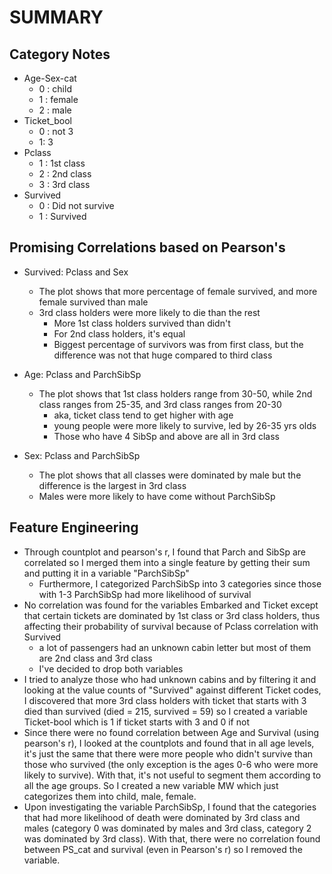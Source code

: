 # SUMMARY

## Category Notes
- Age-Sex-cat
    - 0 : child
    - 1 : female
    - 2 : male
- Ticket_bool
    - 0 : not 3
    - 1: 3
- Pclass
    - 1 : 1st class
    - 2 : 2nd class
    - 3 : 3rd class
- Survived
    - 0 : Did not survive
    - 1 : Survived

## Promising Correlations based on Pearson's

- Survived: Pclass and Sex
    - The plot shows that more percentage of female survived, and more female survived than male
    - 3rd class holders were more likely to die than the rest
        - More 1st class holders survived than didn't
        - For 2nd class holders, it's equal
        - Biggest percentage of survivors was from first class, but the difference was not that huge compared to third class

- Age: Pclass and ParchSibSp
    - The plot shows that 1st class holders range from 30-50, while 2nd class ranges from 25-35, and 3rd class ranges from 20-30
        - aka, ticket class tend to get higher with age
        - young people were more likely to survive, led by 26-35 yrs olds
        - Those who have 4 SibSp and above are all in 3rd class

- Sex: Pclass and ParchSibSp
    - The plot shows that all classes were dominated by male but the difference is the largest in 3rd class
    - Males were more likely to have come without ParchSibSp
        
## Feature Engineering
- Through countplot and pearson's r, I found that Parch and SibSp are correlated so I merged them into a single feature by getting their sum and putting it in a variable "ParchSibSp"
    - Furthermore, I categorized ParchSibSp into 3 categories since those with 1-3 ParchSibSp had more likelihood of survival
- No correlation was found for the variables Embarked and Ticket except that certain tickets are dominated by 1st class or 3rd class holders, thus affecting their probability of survival because of Pclass correlation with Survived
    - a lot of passengers had an unknown cabin letter but most of them are 2nd class and 3rd class
    - I've decided to drop both variables
- I tried to analyze those who had unknown cabins and by filtering it and looking at the value counts of "Survived" against different Ticket codes, I discovered that more 3rd class holders with ticket that starts with 3 died than survived (died = 215, survived = 59) so I created a variable Ticket-bool which is 1 if ticket starts with 3 and 0 if not
- Since there were no found correlation between Age and Survival (using pearson's r), I looked at the countplots and found that in all age levels, it's just the same that there were more people who didn't survive than those who survived (the only exception is the ages 0-6 who were more likely to survive). With that, it's not useful to segment them according to all the age groups. So I created a new variable MW which just categorizes them into child, male, female.
- Upon investigating the variable ParchSibSp, I found that the categories that had more likelihood of death were dominated by 3rd class and males (category 0 was dominated by males and 3rd class, category 2 was dominated by 3rd class). With that, there were no correlation found between PS_cat and survival (even in Pearson's r) so I removed the variable.
